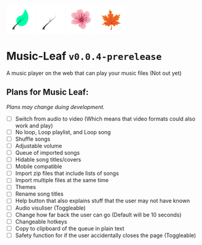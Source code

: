 <div>
    <img src="logos/default.png" height="75" width="75">
    <img src="logos/amoled.png" height="75" width="75">
    <img src="logos/cherryblossom.png" height="75" width="75">
    <img src="logos/autumn.png" height="75" width="75">
</div>

# Music-Leaf `v0.0.4-prerelease`
A music player on the web that can play your music files (Not out yet)

## Plans for Music Leaf:
_Plans may change duing development._
- [ ] Switch from audio to video (Which means that video formats could also work and play)
- [ ] No loop, Loop playlist, and Loop song
- [ ] Shuffle songs
- [ ] Adjustable volume
- [ ] Queue of imported songs
- [ ] Hidable song titles/covers
- [ ] Mobile compatible
- [ ] Import zip files that include lists of songs
- [ ] Import multiple files at the same time
- [ ] Themes
- [ ] Rename song titles
- [ ] Help button that also explains stuff that the user may not have known
- [ ] Audio visuliser (Toggleable)
- [ ] Change how far back the user can go (Default will be 10 seconds)
- [ ] Changeable hotkeys
- [ ] Copy to clipboard of the queue in plain text
- [ ] Safety function for if the user accidentally closes the page (Toggleable)
